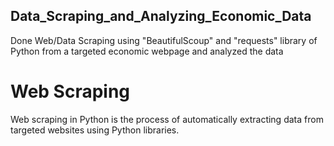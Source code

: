 ## Data_Scraping_and_Analyzing_Economic_Data
Done Web/Data Scraping using "BeautifulScoup" and "requests" library of Python from a targeted economic webpage and analyzed the data

# Web Scraping

Web scraping in Python is the process of automatically extracting data from targeted websites using Python libraries.


